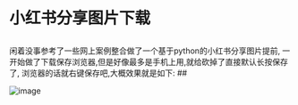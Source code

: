 # 小红书分享图片下载


## 
闲着没事参考了一些网上案例整合做了一个基于python的小红书分享图片提前,
一开始做了下载保存浏览器,但是好像最多是手机上用,就给砍掉了直接默认长按保存了,
浏览器的话就右键保存吧,大概效果就是如下: ##

![image](https://github.com/user-attachments/assets/f6d25445-6553-4685-915a-a862d910671b)
